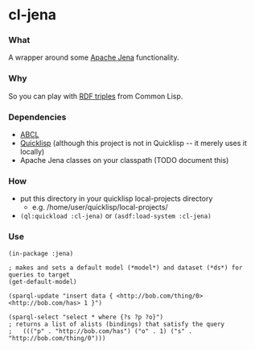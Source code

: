 # cl-jena

### What
A wrapper around some [Apache Jena](https://jena.apache.org/) functionality.

### Why
So you can play with [RDF triples](https://en.wikipedia.org/wiki/Semantic_triple) from Common Lisp.

### Dependencies
- [ABCL](https://abcl.org/)
- [Quicklisp](https://www.quicklisp.org) (although this project is not in Quicklisp -- it merely uses it locally)
- Apache Jena classes on your classpath (TODO document this)

### How
- put this directory in your quicklisp local-projects directory
    -  e.g. /home/user/quicklisp/local-projects/ 
- `(ql:quickload :cl-jena)` or `(asdf:load-system :cl-jena)`

### Use

```
(in-package :jena)

; makes and sets a default model (*model*) and dataset (*ds*) for queries to target
(get-default-model)

(sparql-update "insert data { <http://bob.com/thing/0> <http://bob.com/has> 1 }")

(sparql-select "select * where {?s ?p ?o}")
; returns a list of alists (bindings) that satisfy the query
;   ((("p" . "http://bob.com/has") ("o" . 1) ("s" . "http://bob.com/thing/0")))
```

